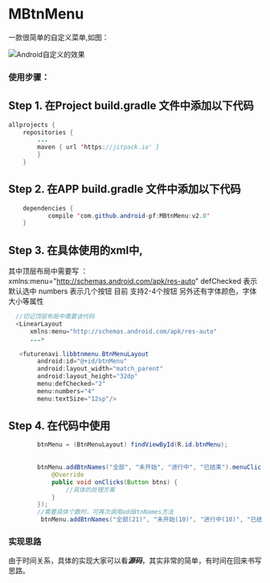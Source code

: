# MBtnMenu

一款很简单的自定义菜单,如图：

<!-- ![IOS分分种搞定的效果](http://okbrselg1.bkt.clouddn.com/iamge/ios_menu.png =200x) -->
![Android自定义的效果](http://okbrselg1.bkt.clouddn.com/image/android_menu.png )

### 使用步骤：
## Step 1. 在Project build.gradle 文件中添加以下代码
``` java
allprojects {
	repositories {
		...
		maven { url 'https://jitpack.io' }
		}
	}

```

## Step 2. 在APP build.gradle 文件中添加以下代码
 
``` java
    dependencies {
	       compile 'com.github.android-pf:MBtnMenu:v2.0'
	}
```

## Step 3. 在具体使用的xml中,
其中顶层布局中需要写 ： xmlns:menu="http://schemas.android.com/apk/res-auto"
defChecked 表示默认选中 numbers 表示几个按钮 目前 支持2-4个按钮 另外还有字体颜色，字体大小等属性
``` java
  //切记顶层布局中需要该代码
  <LinearLayout
      xmlns:menu="http://schemas.android.com/apk/res-auto"
      ...>
  
   <futurenavi.libbtnmenu.BtnMenuLayout
        android:id="@+id/btnMenu"
        android:layout_width="match_parent"
        android:layout_height="32dp"
        menu:defChecked="2"
        menu:numbers="4"
        menu:textSize="12sp"/>
```

## Step 4. 在代码中使用
 
``` java
        btnMenu = (BtnMenuLayout) findViewById(R.id.btnMenu);
 
      
        btnMenu.addBtnNames("全部", "未开始", "进行中", "已结束").menuClicks(new  BtnMenuLayout.CallBack(){
            @Override
            public void onClicks(Button btns) {
                //具体的处理方案
            }
        });
        //需要具体个数时，可再次调用addBtnNames方法
         btnMenu.addBtnNames("全部(21)", "未开始(10)", "进行中(10)", "已结束(1)").menuClicks(call);
```


### 实现思路 
由于时间关系，具体的实现大家可以看***源码***，其实非常的简单，有时间在回来书写思路。
 

  <!-- [1]: http://oddbiem8l.bkt.clouddn.com/mvp.png -->
  <!-- [2]: http://oddbiem8l.bkt.clouddn.com/project.png -->
  <!-- [3]: http://oddbiem8l.bkt.clouddn.com/mvp%E4%B8%80%E4%B8%AA%E8%AF%B7%E6%B1%82%E7%9A%84%E8%BF%87%E7%A8%8B.png -->
  <!-- [4]: http://www.jianshu.com/u/aa53f5d59037 -->
  <!-- [5]: http://www.jianshu.com/p/a7635e39c5ac -->
  <!-- [6]: http://www.jianshu.com/p/cc7ae2f96b64 -->
  <!-- [7]: http://www.jianshu.com/p/92ae9fb83e74 -->

